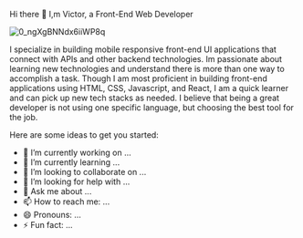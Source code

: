    Hi there 👋 I,m Victor, a Front-End Web Developer
   
   ![0_ngXgBNNdx6iiWP8q](https://github.com/VictorKoome1/VictorKoome1/assets/112778094/fc716e22-89c6-41f9-9a6d-396fc185e4ff)


  I specialize in building mobile responsive front-end UI applications that connect with APIs and other backend technologies. Im passionate about learning new technologies and 
  understand there is more than one way to accomplish a task. Though I am most proficient in building front-end applications using HTML, CSS, Javascript, and React, I am a quick 
  learner and can pick up new tech stacks as needed. I believe that being a great developer is not using one specific language, but choosing the best tool for the 
  job.

Here are some ideas to get you started:

- 🔭 I’m currently working on ...
- 🌱 I’m currently learning ...
- 👯 I’m looking to collaborate on ...
- 🤔 I’m looking for help with ...
- 💬 Ask me about ...
- 📫 How to reach me: ...
- 😄 Pronouns: ...
- ⚡ Fun fact: ...

